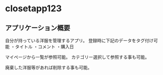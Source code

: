 # closetapp123

## アプリケーション概要
自分が持っている洋服を管理するアプリ。
登録時に下記のデータをタグ付け可能
・タイトル
・コメント
・購入日

マイページから一覧が参照可能。
カテゴリー選択して参照する事も可能。

廃棄した洋服等があれば削除する事も可能。